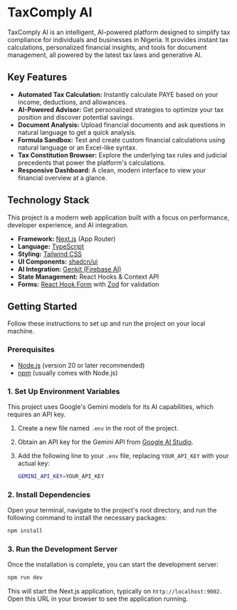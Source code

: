 # TaxComply AI

TaxComply AI is an intelligent, AI-powered platform designed to simplify tax compliance for individuals and businesses in Nigeria. It provides instant tax calculations, personalized financial insights, and tools for document management, all powered by the latest tax laws and generative AI.

## Key Features

- **Automated Tax Calculation:** Instantly calculate PAYE based on your income, deductions, and allowances.
- **AI-Powered Advisor:** Get personalized strategies to optimize your tax position and discover potential savings.
- **Document Analysis:** Upload financial documents and ask questions in natural language to get a quick analysis.
- **Formula Sandbox:** Test and create custom financial calculations using natural language or an Excel-like syntax.
- **Tax Constitution Browser:** Explore the underlying tax rules and judicial precedents that power the platform's calculations.
- **Responsive Dashboard:** A clean, modern interface to view your financial overview at a glance.

## Technology Stack

This project is a modern web application built with a focus on performance, developer experience, and AI integration.

- **Framework:** [Next.js](https://nextjs.org/) (App Router)
- **Language:** [TypeScript](https://www.typescriptlang.org/)
- **Styling:** [Tailwind CSS](https://tailwindcss.com/)
- **UI Components:** [shadcn/ui](https://ui.shadcn.com/)
- **AI Integration:** [Genkit (Firebase AI)](https://firebase.google.com/docs/genkit)
- **State Management:** React Hooks & Context API
- **Forms:** [React Hook Form](https://react-hook-form.com/) with [Zod](https://zod.dev/) for validation

## Getting Started

Follow these instructions to set up and run the project on your local machine.

### Prerequisites

- [Node.js](https://nodejs.org/) (version 20 or later recommended)
- [npm](https://www.npmjs.com/) (usually comes with Node.js)

### 1. Set Up Environment Variables

This project uses Google's Gemini models for its AI capabilities, which requires an API key.

1.  Create a new file named `.env` in the root of the project.
2.  Obtain an API key for the Gemini API from [Google AI Studio](https://aistudio.google.com/app/apikey).
3.  Add the following line to your `.env` file, replacing `YOUR_API_KEY` with your actual key:

    ```bash
    GEMINI_API_KEY=YOUR_API_KEY
    ```

### 2. Install Dependencies

Open your terminal, navigate to the project's root directory, and run the following command to install the necessary packages:

```bash
npm install
```

### 3. Run the Development Server

Once the installation is complete, you can start the development server:

```bash
npm run dev
```

This will start the Next.js application, typically on `http://localhost:9002`. Open this URL in your browser to see the application running.
